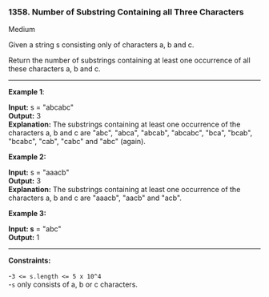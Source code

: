 ### 1358. Number of Substring Containing all Three Characters

Medium
 
Given a string s consisting only of characters a, b and c.

Return the number of substrings containing at least one occurrence of all these characters a, b and c.

 ---

**Example 1**:

**Input:** s = "abcabc"  
**Output:** 3  
**Explanation:** The substrings containing at least one occurrence of the characters a, b and c are "abc", "abca", "abcab", "abcabc", "bca", "bcab", "bcabc", "cab", "cabc" and "abc" (again). 

**Example 2:**

**Input:** s = "aaacb"  
**Output:** 3  
**Explanation:** The substrings containing at least one occurrence of the characters a, b and c are "aaacb", "aacb" and "acb". 

**Example 3:**

**Input: s** = "abc"  
**Output:** 1
 
---

**Constraints:**

-`3 <= s.length <= 5 x 10^4`  
-`s` only consists of a, b or c characters.
